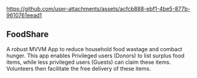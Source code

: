 https://github.com/user-attachments/assets/acfcb888-ebf1-4be5-877b-9610761eead1

## FoodShare
A robust MVVM App to reduce household food wastage and combact hunger. 
This app enables Privileged users (Donors) to list surplus food items, while less privileged users (Guests) can claim these items. Volunteers then facilitate the free delivery of these items.


